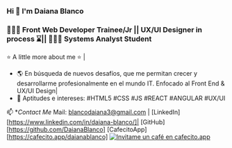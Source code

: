 ### Hi 👋  I'm Daiana Blanco 

### 👩🏻‍💻 Front Web Developer Trainee/Jr || UX/UI Designer in process ⌛️|| 👩🏻‍🎓 Systems Analyst Student 

⭐️ A little more about me ⭐️ |
- 🌎 En búsqueda de nuevos desafíos, que me permitan crecer y desarrollarme profesionalmente en el mundo IT. Enfocado al Front End & UX/UI Design|
- 🚀 Aptitudes e intereses: #HTML5 #CSS #JS #REACT #ANGULAR #UX/UI

📫 **Contact Me*
Mail: blancodaiana3@gmail.com |
[LinkedIn][https://www.linkedin.com/in/daiana-blanco/]|
[GitHub] [https://github.com/DaianaBlanco] 
[CafecitoApp] [https://cafecito.app/daianablanco] 
<a href='https://cafecito.app/daianablanco' rel='noopener' target='_blank'><img srcset='https://cdn.cafecito.app/imgs/buttons/button_2.png 1x, https://cdn.cafecito.app/imgs/buttons/button_2_2x.png 2x, https://cdn.cafecito.app/imgs/buttons/button_2_3.75x.png 3.75x' src='https://cdn.cafecito.app/imgs/buttons/button_2.png' alt='Invitame un café en cafecito.app' /></a>




